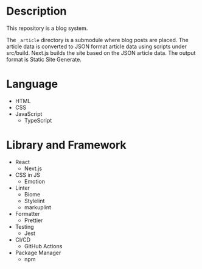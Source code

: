 # Description

This repository is a blog system.

The `_article` directory is a submodule where blog posts are placed. The article data is converted to JSON format article data using scripts under src/build. Next.js builds the site based on the JSON article data. The output format is Static Site Generate.

# Language

- HTML
- CSS
- JavaScript
  - TypeScript

# Library and Framework

- React
  - Next.js
- CSS in JS
  - Emotion
- Linter
  - Biome
  - Stylelint
  - markuplint
- Formatter
  - Prettier
- Testing
  - Jest
- CI/CD
  - GitHub Actions
- Package Manager
  - npm
